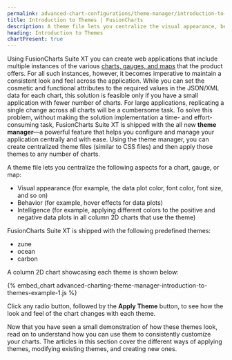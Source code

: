 ```yaml
---
permalink: advanced-chart-configurations/theme-manager/introduction-to-themes.html
title: Introduction to Themes | FusionCharts
description: A theme file lets you centralize the visual appearance, behavior and intelligence aspects for a chart, gauge, or map.
heading: Introduction to Themes
chartPresent: true
---
```


<script defer type="text/javascript" src="{{ site.baseurl | append:'assets/fusioncharts/themes/fusioncharts.theme.carbon.js'}}"></script>

<script defer type="text/javascript" src="{{ site.baseurl | append:'assets/fusioncharts/themes/fusioncharts.theme.ocean.js'}}"></script>

<script defer type="text/javascript" src="{{ site.baseurl | append:'assets/fusioncharts/themes/fusioncharts.theme.zune.js'}}"></script>

Using FusionCharts Suite XT you can create web applications that include multiple instances of the various [charts, gauges, and maps](http://www.fusioncharts.com/charts/) that the product offers. For all such instances, however, it becomes imperative to maintain a consistent look and feel across the application.
While you can set the cosmetic and functional attributes to the required values in the JSON/XML data for each chart, this solution is feasible only if you have a small application with fewer number of charts. For large applications, replicating a single change across all charts will be a cumbersome task.
To solve this problem, without making the solution implementation a time- and effort-consuming task, FusionCharts Suite XT is shipped with the all new __theme manager__—a powerful feature that helps you configure and manage your application centrally and with ease. Using the theme manager, you can create centralized theme files (similar to CSS files) and then apply those themes to any number of charts.

A theme file lets you centralize the following aspects for a chart, gauge, or map:

* Visual appearance (for example, the data plot color, font color, font size, and so on)
* Behavior (for example, hover effects for data plots)
* Intelligence (for example, applying different colors to the positive and negative data plots in all column 2D charts that use the theme)

FusionCharts Suite XT is shipped with the following predefined themes:

* zune
* ocean
* carbon

A column 2D chart showcasing each theme is shown below:

{% embed_chart advanced-charting-theme-manager-introduction-to-themes-example-1.js %}

Click any radio button, followed by the __Apply Theme__ button, to see how the look and feel of the chart changes with each theme.

Now that you have seen a small demonstration of how these themes look, read on to understand how you can use them to consistently customize your charts. The articles in this section cover the different ways of applying themes, modifying existing themes, and creating new ones.